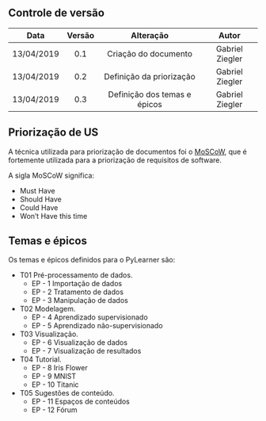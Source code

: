 ## Controle de versão

|Data|Versão|Alteração|Autor|
|:--:|:----:|:-------:|:---:|
|13/04/2019|0.1|Criação do documento|Gabriel Ziegler|
|13/04/2019|0.2|Definição da priorização|Gabriel Ziegler|
|13/04/2019|0.3|Definição dos temas e épicos|Gabriel Ziegler|

## Priorização de US

A técnica utilizada para priorização de documentos foi o [MoSCoW](https://www.agilebusiness.org/content/moscow-prioritisation), que é fortemente utilizada para a priorização de requisitos de software.

A sigla MoSCoW significa:

* Must Have
* Should Have
* Could Have
* Won’t Have this time

## Temas e épicos

Os temas e épicos definidos para o PyLearner são:

* T01 Pré-processamento de dados.
    * EP - 1 Importação de dados
    * EP - 2 Tratamento de dados
    * EP - 3 Manipulação de dados
* T02 Modelagem.
    * EP - 4 Aprendizado supervisionado
    * EP - 5 Aprendizado não-supervisionado
* T03 Visualização.
    * EP - 6 Visualização de dados
    * EP - 7 Visualização de resultados
* T04 Tutorial.
    * EP - 8 Iris Flower
    * EP - 9 MNIST
    * EP - 10 Titanic
* T05 Sugestões de conteúdo.
    * EP - 11 Espaços de conteúdos
    * EP - 12 Fórum

